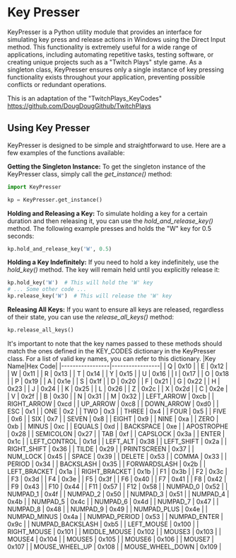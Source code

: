 # Key Presser

KeyPresser is a Python utility module that provides an interface for simulating key press and release actions in Windows using the Direct Input method. This functionality is extremely useful for a wide range of applications, including automating repetitive tasks, testing software, or creating unique projects such as a "Twitch Plays" style game. As a singleton class, KeyPresser ensures only a single instance of key pressing functionality exists throughout your application, preventing possible conflicts or redundant operations.

This is an adaptation of the "TwitchPlays_KeyCodes"
https://github.com/DougDougGithub/TwitchPlays

## Using Key Presser

KeyPresser is designed to be simple and straightforward to use. Here are a few examples of the functions available:

**Getting the Singleton Instance:**
To get the singleton instance of the KeyPresser class, simply call the _get_instance()_ method:

```python
import KeyPresser

kp = KeyPresser.get_instance()
```

**Holding and Releasing a Key:**
To simulate holding a key for a certain duration and then releasing it, you can use the _hold_and_release_key()_ method. 
The following example presses and holds the "W" key for 0.5 seconds:

```python
kp.hold_and_release_key('W', 0.5)
```

**Holding a Key Indefinitely:**
If you need to hold a key indefinitely, use the _hold_key()_ method. The key will remain held until you explicitly release it:

```python
kp.hold_key('W')  # This will hold the 'W' key
# ... Some other code ...
kp.release_key('W')  # This will release the 'W' key
```

**Releasing All Keys:**
If you want to ensure all keys are released, regardless of their state, you can use the _release_all_keys()_ method:

```python
kp.release_all_keys()
```

It's important to note that the key names passed to these methods should match the ones defined in the KEY_CODES dictionary in the KeyPresser class. For a list of valid key names, you can refer to this dictionary.
|Key Name|Hex Code|
|-----------------|-----------------|
| Q | 0x10 |
| E | 0x12 |
| W | 0x11 |
| R | 0x13 |
| T | 0x14 |
| Y | 0x15 |
| U | 0x16 |
| I | 0x17 |
| O | 0x18 |
| P | 0x19 |
| A | 0x1e |
| S | 0x1f |
| D | 0x20 |
| F | 0x21 |
| G | 0x22 |
| H | 0x23 |
| J | 0x24 |
| K | 0x25 |
| L | 0x26 |
| Z | 0x2c |
| X | 0x2d |
| C | 0x2e |
| V | 0x2f |
| B | 0x30 |
| N | 0x31 |
| M | 0x32 |
| LEFT_ARROW | 0xcb |
| RIGHT_ARROW | 0xcd |
| UP_ARROW | 0xc8 |
| DOWN_ARROW | 0xd0 |
| ESC | 0x1 |
| ONE | 0x2 |
| TWO | 0x3 |
| THREE | 0x4 |
| FOUR | 0x5 |
| FIVE | 0x6 |
| SIX | 0x7 |
| SEVEN | 0x8 |
| EIGHT | 0x9 |
| NINE | 0xa |
| ZERO | 0xb |
| MINUS | 0xc |
| EQUALS | 0xd |
| BACKSPACE | 0xe |
| APOSTROPHE | 0x28 |
| SEMICOLON | 0x27 |
| TAB | 0xf |
| CAPSLOCK | 0x3a |
| ENTER | 0x1c |
| LEFT_CONTROL | 0x1d |
| LEFT_ALT | 0x38 |
| LEFT_SHIFT | 0x2a |
| RIGHT_SHIFT | 0x36 |
| TILDE | 0x29 |
| PRINTSCREEN | 0x37 |
| NUM_LOCK | 0x45 |
| SPACE | 0x39 |
| DELETE | 0x53 |
| COMMA | 0x33 |
| PERIOD | 0x34 |
| BACKSLASH | 0x35 |
| FORWARDSLASH | 0x2b |
| LEFT_BRACKET | 0x1a |
| RIGHT_BRACKET | 0x1b |
| F1 | 0x3b |
| F2 | 0x3c |
| F3 | 0x3d |
| F4 | 0x3e |
| F5 | 0x3f |
| F6 | 0x40 |
| F7 | 0x41 |
| F8 | 0x42 |
| F9 | 0x43 |
| F10 | 0x44 |
| F11 | 0x57 |
| F12 | 0x58 |
| NUMPAD_0 | 0x52 |
| NUMPAD_1 | 0x4f |
| NUMPAD_2 | 0x50 |
| NUMPAD_3 | 0x51 |
| NUMPAD_4 | 0x4b |
| NUMPAD_5 | 0x4c |
| NUMPAD_6 | 0x4d |
| NUMPAD_7 | 0x47 |
| NUMPAD_8 | 0x48 |
| NUMPAD_9 | 0x49 |
| NUMPAD_PLUS | 0x4e |
| NUMPAD_MINUS | 0x4a |
| NUMPAD_PERIOD | 0x53 |
| NUMPAD_ENTER | 0x9c |
| NUMPAD_BACKSLASH | 0xb5 |
| LEFT_MOUSE | 0x100 |
| RIGHT_MOUSE | 0x101 |
| MIDDLE_MOUSE | 0x102 |
| MOUSE3 | 0x103 |
| MOUSE4 | 0x104 |
| MOUSE5 | 0x105 |
| MOUSE6 | 0x106 |
| MOUSE7 | 0x107 |
| MOUSE_WHEEL_UP | 0x108 |
| MOUSE_WHEEL_DOWN | 0x109 |